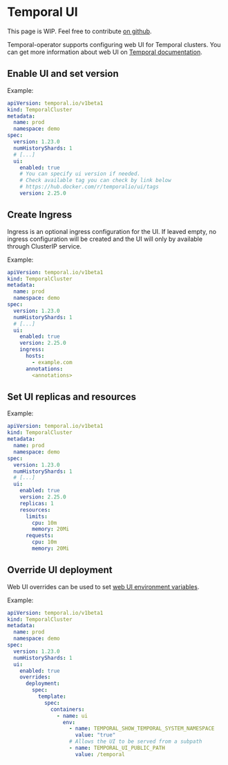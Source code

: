 # Temporal UI

This page is WIP. Feel free to contribute [on github](https://github.com/alexandrevilain/temporal-operator/edit/main/docs/features/temporal-ui.md).

Temporal-operator supports configuring web UI for Temporal clusters. You can get more information about web UI on [Temporal documentation](https://docs.temporal.io/web-ui).

## Enable UI and set version

Example:

```yaml
apiVersion: temporal.io/v1beta1
kind: TemporalCluster
metadata:
  name: prod
  namespace: demo
spec:
  version: 1.23.0
  numHistoryShards: 1
  # [...]
  ui:
    enabled: true
    # You can specify ui version if needed.
    # Check available tag you can check by link below
    # https://hub.docker.com/r/temporalio/ui/tags
    version: 2.25.0
```

## Create Ingress

Ingress is an optional ingress configuration for the UI. If leaved empty, no ingress configuration will be created and the UI will only by available through ClusterIP service.

Example:

```yaml
apiVersion: temporal.io/v1beta1
kind: TemporalCluster
metadata:
  name: prod
  namespace: demo
spec:
  version: 1.23.0
  numHistoryShards: 1
  # [...]
  ui:
    enabled: true
    version: 2.25.0
    ingress:
      hosts:
        - example.com
      annotations:
        <annotations>
```

## Set UI replicas and resources

Example:

```yaml
apiVersion: temporal.io/v1beta1
kind: TemporalCluster
metadata:
  name: prod
  namespace: demo
spec:
  version: 1.23.0
  numHistoryShards: 1
  # [...]
  ui:
    enabled: true
    version: 2.25.0
    replicas: 1
    resources:
      limits:
        cpu: 10m
        memory: 20Mi
      requests:
        cpu: 10m
        memory: 20Mi
```

## Override UI deployment

Web UI overrides can be used to set [web UI environment variables](https://docs.temporal.io/references/web-ui-environment-variables).

Example:

```yaml
apiVersion: temporal.io/v1beta1
kind: TemporalCluster
metadata:
  name: prod
  namespace: demo
spec:
  version: 1.23.0
  numHistoryShards: 1
  ui:
    enabled: true
    overrides:
      deployment:
        spec:
          template:
            spec:
              containers:
                - name: ui
                  env:
                    - name: TEMPORAL_SHOW_TEMPORAL_SYSTEM_NAMESPACE
                      value: "true"
                    # Allows the UI to be served from a subpath
                    - name: TEMPORAL_UI_PUBLIC_PATH
                      value: /temporal
```

